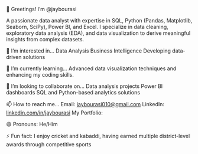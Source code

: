 👋 Greetings! I’m @jaybourasi

A passionate data analyst with expertise in SQL, Python (Pandas, Matplotlib, Seaborn, SciPy), Power BI, and Excel. I specialize in data cleaning, exploratory data analysis (EDA), and data visualization to derive meaningful insights from complex datasets.

👀 I’m interested in...
Data Analysis
Business Intelligence
Developing data-driven solutions

🌱 I’m currently learning...
Advanced data visualization techniques and enhancing my coding skills.

💞️ I’m looking to collaborate on...
Data analysis projects
Power BI dashboards
SQL and Python-based analytics solutions

📫 How to reach me...
Email: jaybourasi010@gmail.com
LinkedIn: [linkedin.com/in/jaybourasi](https://www.linkedin.com/in/jay-bourasi-32026326b/)
My Portfolio: [](https://jaybourasi010.wixsite.com/my-site)

😄 Pronouns: He/Him

⚡ Fun fact:
I enjoy cricket and kabaddi, having earned multiple district-level awards through competitive sports
